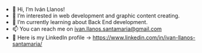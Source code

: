 - 👋 Hi, I’m Iván Llanos!
- 👀 I’m interested in web development and graphic content creating.
- 🌱 I’m currently learning about Back End development.
- 📫 You can reach me on ivan.llanos.santamaria@gmail.com
- 🔗 Here is my LinkedIn profile -> https://www.linkedin.com/in/ivan-llanos-santamaria/

<!---
ivanils/ivanils is a ✨ special ✨ repository because its `README.md` (this file) appears on your GitHub profile.
You can click the Preview link to take a look at your changes.
--->
